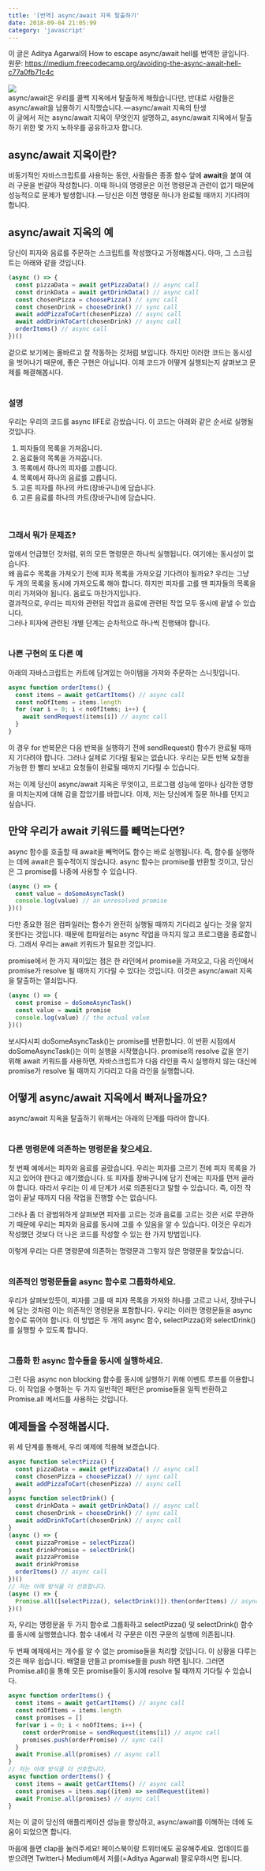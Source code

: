 ```yaml
---
title: '[번역] async/await 지옥 탈출하기'
date: 2018-09-04 21:05:99
category: 'javascript'
---
```


이 글은 Aditya Agarwal의 How to escape async/await hell를 번역한 글입니다.  
원문: https://medium.freecodecamp.org/avoiding-the-async-await-hell-c77a0fb71c4c
<br><br>
![](./images/avoiding-the-async-await-hell/preview.png)
<br>
async/await은 우리를 콜백 지옥에서 탈출하게 해줬습니다만, 반대로 사람들은 async/await을 남용하기 시작했습니다. — async/await 지옥의 탄생  
이 글에서 저는 async/await 지옥이 무엇인지 설명하고, async/await 지옥에서 탈출하기 위한 몇 가지 노하우를 공유하고자 합니다.

## async/await 지옥이란?

비동기적인 자바스크립트를 사용하는 동안, 사람들은 종종 함수 앞에 **await**을 붙여 여러 구문을 번갈아 작성합니다. 이때 하나의 명령문은 이전 명령문과 관련이 없기 때문에 성능적으로 문제가 발생합니다. — 당신은 이전 명령문 하나가 완료될 때까지 기다려야 합니다.

## async/await 지옥의 예

당신이 피자와 음료를 주문하는 스크립트를 작성했다고 가정해봅시다.
아마, 그 스크립트는 아래와 같을 것입니다.

```javascript
(async () => {
  const pizzaData = await getPizzaData() // async call
  const drinkData = await getDrinkData() // async call
  const chosenPizza = choosePizza() // sync call
  const chosenDrink = chooseDrink() // sync call
  await addPizzaToCart(chosenPizza) // async call
  await addDrinkToCart(chosenDrink) // async call
  orderItems() // async call
})()
```
겉으로 보기에는 올바르고 잘 작동하는 것처럼 보입니다. 하지만 이러한 코드는 동시성을 벗어나기 때문에, 좋은 구현은 아닙니다. 이제 코드가 어떻게 실행되는지 살펴보고 문제를 해결해봅시다.  
<br>

### 설명

우리는 우리의 코드를 async IIFE로 감쌌습니다. 이 코드는 아래와 같은 순서로 실행될 것입니다.  
  
1. 피자들의 목록을 가져옵니다.  
2. 음료들의 목록을 가져옵니다.  
3. 목록에서 하나의 피자를 고릅니다.  
4. 목록에서 하나의 음료를 고릅니다.  
5. 고른 피자를 하나의 카트(장바구니)에 담습니다.  
6. 고른 음료를 하나의 카트(장바구니)에 담습니다.  
<br>

### 그래서 뭐가 문제죠?

앞에서 언급했던 것처럼, 위의 모든 명령문은 하나씩 실행됩니다. 여기에는 동시성이 없습니다.  
왜 음료수 목록을 가져오기 전에 피자 목록을 가져오길 기다려야 될까요? 우리는 그냥 두 개의 목록을 동시에 가져오도록 해야 합니다. 하지만 피자를 고를 땐 피자들의 목록을 미리 가져와야 됩니다. 음료도 마찬가지입니다.  
결과적으로, 우리는 피자와 관련된 작업과 음료에 관련된 작업 모두 동시에 끝낼 수 있습니다.  
그러나 피자에 관련된 개별 단계는 순차적으로 하나씩 진행돼야 합니다.  
<br>

### 나쁜 구현의 또 다른 예

아래의 자바스크립트는 카트에 담겨있는 아이템을 가져와 주문하는 스니핏입니다.

```javascript
async function orderItems() {
  const items = await getCartItems() // async call
  const noOfItems = items.length
  for (var i = 0; i < noOfItems; i++) {
    await sendRequest(items[i]) // async call
  }
}
```

이 경우 for 반복문은 다음 반복을 실행하기 전에 sendRequest() 함수가 완료될 때까지 기다려야 합니다. 그러나 실제로 기다릴 필요는 없습니다. 우리는 모든 반복 요청을 가능한 한 빨리 보내고 요청들이 완료될 때까지 기다릴 수 있습니다.  

저는 이제 당신이 async/await 지옥은 무엇이고, 프로그램 성능에 얼마나 심각한 영향을 미치는지에 대해 감을 잡았기를 바랍니다. 이제, 저는 당신에게 질문 하나를 던지고 싶습니다.  

## 만약 우리가 await 키워드를 빼먹는다면?

async 함수를 호출할 때 await을 빼먹어도 함수는 바로 실행됩니다. 즉, 함수를 실행하는 데에 await은 필수적이지 않습니다. async 함수는 promise를 반환할 것이고, 당신은 그 promise를 나중에 사용할 수 있습니다.

```javascript
(async () => {
  const value = doSomeAsyncTask()
  console.log(value) // an unresolved promise
})()
```

다만 중요한 점은 컴파일러는 함수가 완전히 실행될 때까지 기다리고 싶다는 것을 알지 못한다는 것입니다. 때문에 컴파일러는 async 작업을 마치지 않고 프로그램을 종료합니다. 그래서 우리는 await 키워드가 필요한 것입니다.  

promise에서 한 가지 재미있는 점은 한 라인에서 promise을 가져오고, 다음 라인에서 promise가 resolve 될 때까지 기다릴 수 있다는 것입니다. 이것은 async/await 지옥을 탈출하는 열쇠입니다.  

```javascript
(async () => {
  const promise = doSomeAsyncTask()
  const value = await promise
  console.log(value) // the actual value
})()
```

보시다시피 doSomeAsyncTask()는 promise를 반환합니다. 이 반환 시점에서 doSomeAsyncTask()는 이미 실행을 시작했습니다. promise의 resolve 값을 얻기 위해 await 키워드를 사용하면, 자바스크립트가 다음 라인을 즉시 실행하지 않는 대신에 promise가 resolve 될 때까지 기다리고 다음 라인을 실행합니다.  

## 어떻게 async/await 지옥에서 빠져나올까요?

async/await 지옥을 탈출하기 위해서는 아래의 단계를 따라야 합니다.  
<br>

### 다른 명령문에 의존하는 명령문을 찾으세요.

첫 번째 예에서는 피자와 음료를 골랐습니다. 우리는 피자를 고르기 전에 피자 목록을 가지고 있어야 한다고 얘기했습니다. 또 피자를 장바구니에 담기 전에는 피자를 먼저 골라야 합니다. 따라서 우리는 이 세 단계가 서로 의존된다고 말할 수 있습니다. 즉, 이전 작업이 끝날 때까지 다음 작업을 진행할 수는 없습니다.  

그러나 좀 더 광범위하게 살펴보면 피자를 고르는 것과 음료를 고르는 것은 서로 무관하기 때문에 우리는 피자와 음료를 동시에 고를 수 있음을 알 수 있습니다. 이것은 우리가 작성했던 것보다 더 나은 코드를 작성할 수 있는 한 가지 방법입니다.  

이렇게 우리는 다른 명령문에 의존하는 명령문과 그렇지 않은 명령문을 찾았습니다.  
<br>

### 의존적인 명령문들을 async 함수로 그룹화하세요.

우리가 살펴보았듯이, 피자를 고를 때 피자 목록을 가져와 하나를 고르고 나서, 장바구니에 담는 것처럼 이는 의존적인 명령문을 포함합니다. 우리는 이러한 명령문들을 async 함수로 묶어야 합니다. 이 방법은 두 개의 async 함수, selectPizza()와 selectDrink()를 실행할 수 있도록 합니다.  
<br>

### 그룹화 한 async 함수들을 동시에 실행하세요.

그런 다음 async non blocking 함수를 동시에 실행하기 위해 이벤트 루프를 이용합니다. 이 작업을 수행하는 두 가지 일반적인 패턴은 promise들을 일찍 반환하고 Promise.all 메서드를 사용하는 것입니다.
<br>

## 예제들을 수정해봅시다.

위 세 단계를 통해서, 우리 예제에 적용해 보겠습니다.

```javascript
async function selectPizza() {
  const pizzaData = await getPizzaData() // async call
  const chosenPizza = choosePizza() // sync call
  await addPizzaToCart(chosenPizza) // async call
}
async function selectDrink() {
  const drinkData = await getDrinkData() // async call
  const chosenDrink = chooseDrink() // sync call
  await addDrinkToCart(chosenDrink) // async call
}
(async () => {
  const pizzaPromise = selectPizza()
  const drinkPromise = selectDrink()
  await pizzaPromise
  await drinkPromise
  orderItems() // async call
})()
// 저는 아래 방식을 더 선호합니다.
(async () => {
  Promise.all([selectPizza(), selectDrink()]).then(orderItems) // async call
})()
```

자, 우리는 명령문을 두 가지 함수로 그룹화하고 selectPizza() 및 selectDrink() 함수를 동시에 실행했습니다. 함수 내에서 각 구문은 이전 구문의 실행에 의존됩니다.  

두 번째 예제에서는 개수를 알 수 없는 promise들을 처리할 것입니다. 이 상황을 다루는 것은 매우 쉽습니다. 배열을 만들고 promise들을 push 하면 됩니다. 그러면 Promise.all()을 통해 모든 promise들이 동시에 resolve 될 때까지 기다릴 수 있습니다.  

```javascript
async function orderItems() {
  const items = await getCartItems() // async call
  const noOfItems = items.length
  const promises = []
  for(var i = 0; i < noOfItems; i++) {
    const orderPromise = sendRequest(items[i]) // async call
    promises.push(orderPromise) // sync call
  }
  await Promise.all(promises) // async call
}
// 저는 아래 방식을 더 선호합니다.
async function orderItems() {
  const items = await getCartItems() // async call
  const promises = items.map((item) => sendRequest(item))
  await Promise.all(promises) // async call
}
```

저는 이 글이 당신의 애플리케이션 성능을 향상하고, async/await를 이해하는 데에 도움이 되었으면 합니다.

마음에 들면 clap을 눌러주세요! 페이스북이랑 트위터에도 공유해주세요. 업데이트를 받으려면 Twitter나 Medium에서 저를(=Aditya Agarwal) 팔로우하시면 됩니다.

<br>
<br>